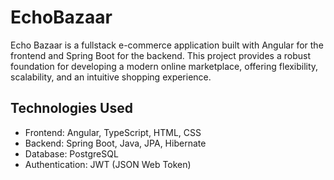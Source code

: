 # EchoBazaar 
	
Echo Bazaar is a fullstack e-commerce application built with Angular for the frontend and Spring Boot for the backend. 
This project provides a robust foundation for developing a modern online marketplace, offering flexibility, scalability, and an intuitive shopping experience.

## Technologies Used
- Frontend: Angular, TypeScript, HTML, CSS
- Backend: Spring Boot, Java, JPA, Hibernate
- Database: PostgreSQL
- Authentication: JWT (JSON Web Token)